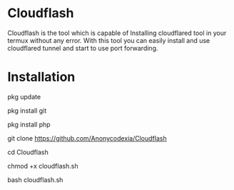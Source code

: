 # Cloudflash
Cloudflash is the tool which is capable of Installing cloudflared tool in your termux without any error. With this tool you can easily install and use cloudflared tunnel and start to use port forwarding.
# Installation

pkg update

pkg install git

pkg install php

git clone https://github.com/Anonycodexia/Cloudflash

cd Cloudflash

chmod +x cloudflash.sh

bash cloudflash.sh

